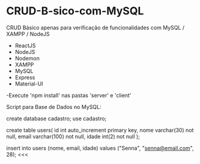 # CRUD-B-sico-com-MySQL
CRUD Básico apenas para verificação de funcionalidades com MySQL / XAMPP / NodeJS

- ReactJS
- NodeJS
- Nodemon
- XAMPP
- MySQL
- Express
- Material-UI

-Execute 'npm install' nas pastas 'server' e 'client'

Script para Base de Dados no MySQL:

>>>
create database cadastro;
use cadastro;

create table users(
id int auto_increment primary key,
nome varchar(30) not null,
email varchar(100) not null,
idade int(2) not null
);

insert into users (nome, email, idade) values ("Senna", "senna@email.com", 28);
<<<
